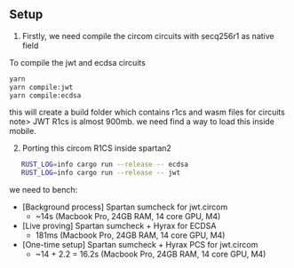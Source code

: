 ## Setup

1. Firstly, we need compile the circom circuits with secq256r1 as native field

To compile the jwt and ecdsa circuits

```sh
yarn
yarn compile:jwt
yarn compile:ecdsa
```

this will create a build folder which contains r1cs and wasm files for circuits
note> JWT R1cs is almost 900mb. we need find a way to load this inside mobile.

2. Porting this circom R1CS inside spartan2

```sh
   RUST_LOG=info cargo run --release -- ecdsa
   RUST_LOG=info cargo run --release -- jwt
```

we need to bench:

- [Background process] Spartan sumcheck for jwt.circom
  - ~14s (Macbook Pro, 24GB RAM, 14 core GPU, M4)
- [Live proving] Spartan sumcheck + Hyrax for ECDSA
  - 181ms (Macbook Pro, 24GB RAM, 14 core GPU, M4)
- [One-time setup] Spartan sumcheck + Hyrax PCS for jwt.circom
  - ~14 + 2.2 = 16.2s (Macbook Pro, 24GB RAM, 14 core GPU, M4)
